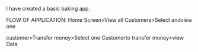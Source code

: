 I have created a basic baking app.

FLOW OF APPLICATION:
Home Screen>View all Customers>Select andview one

customer>Transfer money>Select one Customerto transfer money>view Data




